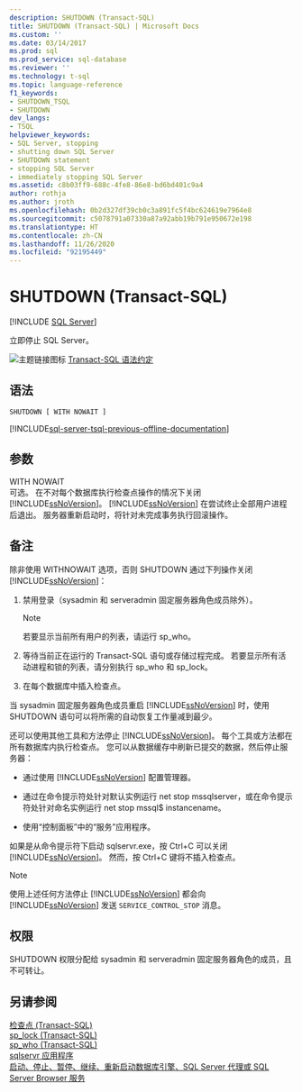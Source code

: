 ```yaml
---
description: SHUTDOWN (Transact-SQL)
title: SHUTDOWN (Transact-SQL) | Microsoft Docs
ms.custom: ''
ms.date: 03/14/2017
ms.prod: sql
ms.prod_service: sql-database
ms.reviewer: ''
ms.technology: t-sql
ms.topic: language-reference
f1_keywords:
- SHUTDOWN_TSQL
- SHUTDOWN
dev_langs:
- TSQL
helpviewer_keywords:
- SQL Server, stopping
- shutting down SQL Server
- SHUTDOWN statement
- stopping SQL Server
- immediately stopping SQL Server
ms.assetid: c8b03ff9-688c-4fe8-86e8-bd6bd401c9a4
author: rothja
ms.author: jroth
ms.openlocfilehash: 0b2d327df39cb0c3a891fc5f4bc624619e7964e8
ms.sourcegitcommit: c5078791a07330a87a92abb19b791e950672e198
ms.translationtype: HT
ms.contentlocale: zh-CN
ms.lasthandoff: 11/26/2020
ms.locfileid: "92195449"
---
```

# <a name="shutdown-transact-sql"></a>SHUTDOWN (Transact-SQL)
[!INCLUDE [SQL Server](../../includes/applies-to-version/sqlserver.md)]

  立即停止 SQL Server。  
  
 ![主题链接图标](../../database-engine/configure-windows/media/topic-link.gif "“主题链接”图标") [Transact-SQL 语法约定](../../t-sql/language-elements/transact-sql-syntax-conventions-transact-sql.md)  
  
## <a name="syntax"></a>语法  
  
```syntaxsql
SHUTDOWN [ WITH NOWAIT ]   
```  
  
[!INCLUDE[sql-server-tsql-previous-offline-documentation](../../includes/sql-server-tsql-previous-offline-documentation.md)]

## <a name="arguments"></a>参数
 WITH NOWAIT  
 可选。 在不对每个数据库执行检查点操作的情况下关闭 [!INCLUDE[ssNoVersion](../../includes/ssnoversion-md.md)]。 [!INCLUDE[ssNoVersion](../../includes/ssnoversion-md.md)] 在尝试终止全部用户进程后退出。 服务器重新启动时，将针对未完成事务执行回滚操作。  
  
## <a name="remarks"></a>备注  
 除非使用 WITHNOWAIT 选项，否则 SHUTDOWN 通过下列操作关闭 [!INCLUDE[ssNoVersion](../../includes/ssnoversion-md.md)]：  
  
1.  禁用登录（sysadmin 和 serveradmin 固定服务器角色成员除外）。  
  
    > [!NOTE]  
    >  若要显示当前所有用户的列表，请运行 sp_who。  
  
2.  等待当前正在运行的 Transact-SQL 语句或存储过程完成。 若要显示所有活动进程和锁的列表，请分别执行 sp_who 和 sp_lock。  
  
3.  在每个数据库中插入检查点。  
  
 当 sysadmin 固定服务器角色成员重启 [!INCLUDE[ssNoVersion](../../includes/ssnoversion-md.md)] 时，使用 SHUTDOWN 语句可以将所需的自动恢复工作量减到最少。  
  
 还可以使用其他工具和方法停止 [!INCLUDE[ssNoVersion](../../includes/ssnoversion-md.md)]。 每个工具或方法都在所有数据库内执行检查点。 您可以从数据缓存中刷新已提交的数据，然后停止服务器：  
  
-   通过使用 [!INCLUDE[ssNoVersion](../../includes/ssnoversion-md.md)] 配置管理器。  
  
-   通过在命令提示符处针对默认实例运行 net stop mssqlserver，或在命令提示符处针对命名实例运行 net stop mssql$ instancename。  
  
-   使用“控制面板”中的“服务”应用程序。  
  
 如果是从命令提示符下启动 sqlservr.exe，按 Ctrl+C 可以关闭 [!INCLUDE[ssNoVersion](../../includes/ssnoversion-md.md)]。 然而，按 Ctrl+C 键将不插入检查点。  
  
> [!NOTE]  
>  使用上述任何方法停止 [!INCLUDE[ssNoVersion](../../includes/ssnoversion-md.md)] 都会向 [!INCLUDE[ssNoVersion](../../includes/ssnoversion-md.md)] 发送 `SERVICE_CONTROL_STOP` 消息。  
  
## <a name="permissions"></a>权限  
 SHUTDOWN 权限分配给 sysadmin 和 serveradmin 固定服务器角色的成员，且不可转让。  
  
## <a name="see-also"></a>另请参阅  
 [检查点 (Transact-SQL)](../../t-sql/language-elements/checkpoint-transact-sql.md)   
 [sp_lock (Transact-SQL)](../../relational-databases/system-stored-procedures/sp-lock-transact-sql.md)   
 [sp_who (Transact-SQL)](../../relational-databases/system-stored-procedures/sp-who-transact-sql.md)   
 [sqlservr 应用程序](../../tools/sqlservr-application.md)   
 [启动、停止、暂停、继续、重新启动数据库引擎、SQL Server 代理或 SQL Server Browser 服务](../../database-engine/configure-windows/start-stop-pause-resume-restart-sql-server-services.md)  
  
  
